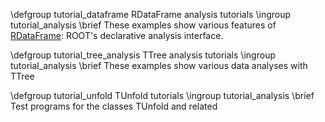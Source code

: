 \defgroup tutorial_dataframe RDataFrame analysis tutorials
\ingroup tutorial_analysis
\brief These examples show various features of [RDataFrame](classROOT_1_1RDataFrame.html): ROOT's declarative analysis interface.

\defgroup tutorial_tree_analysis TTree analysis tutorials
\ingroup tutorial_analysis
\brief These examples show various data analyses with TTree

\defgroup tutorial_unfold TUnfold tutorials
\ingroup tutorial_analysis
\brief Test programs for the classes TUnfold and related